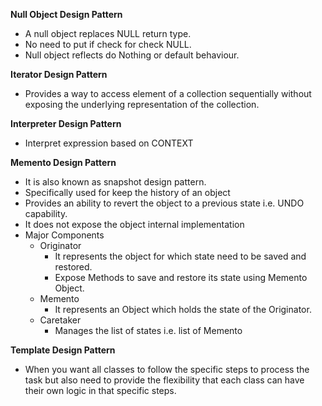 **Null Object Design Pattern**
- A null object replaces NULL return type.
- No need to put if check for check NULL.
- Null object reflects do Nothing or default behaviour.

**Iterator Design Pattern**
- Provides a way to access element of a collection sequentially without exposing the underlying representation of the collection.

**Interpreter Design Pattern**
- Interpret expression based on CONTEXT

**Memento Design Pattern**
- It is also known as snapshot design pattern.
- Specifically used for keep the history of an object
- Provides an ability to revert the object to a previous state i.e. UNDO capability.
- It does not expose the object internal implementation
- Major Components
  - Originator 
    - It represents the object for which state need to be saved and restored.
    - Expose Methods to save and restore its state using Memento Object.
  - Memento
    - It represents an Object which holds the state of the Originator.
  - Caretaker
    - Manages the list of states i.e. list of Memento

**Template Design Pattern**
- When you want all classes to follow the specific steps to process the task but also need to provide the flexibility that each class can have their own logic in that specific steps.
